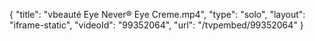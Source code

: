 {
    "title": "vbeaut&eacute; Eye Never&reg; Eye Creme.mp4",
    "type": "solo",
    "layout": "iframe-static",
    "videoId": "99352064",
    "url": "\/tvpembed\/99352064"
}